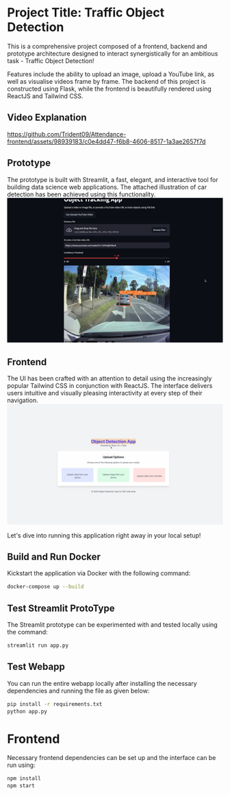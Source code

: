 # Project Title: Traffic Object Detection

This is a comprehensive project composed of a frontend, backend and prototype architecture designed to interact synergistically for an ambitious task - Traffic Object Detection!

Features include the ability to upload an image, upload a YouTube link, as well as visualise videos frame by frame. The backend of this project is constructed using Flask, while the frontend is beautifully rendered using ReactJS and Tailwind CSS.

## Video Explanation 
https://github.com/Trident09/Attendance-frontend/assets/98939183/c0e4dd47-f6b8-4606-8517-1a3ae2657f7d

## Prototype
The prototype is built with Streamlit, a fast, elegant, and interactive tool for building data science web applications. The attached illustration of car detection has been achieved using this functionality.
![Image of car detection](images/SCR-20240325-bhse.jpeg)

## Frontend
The UI has been crafted with an attention to detail using the increasingly popular Tailwind CSS in conjunction with ReactJS. The interface delivers users intuitive and visually pleasing interactivity at every step of their navigation.
![Image of frontend UI](images/SCR-20240325-bhpf.png)

Let's dive into running this application right away in your local setup!

## Build and Run Docker
Kickstart the application via Docker with the following command:
```bash
docker-compose up --build
```

## Test Streamlit ProtoType
The Streamlit prototype can be experimented with and tested locally using the command:
```bash
streamlit run app.py
```

## Test Webapp
You can run the entire webapp locally after installing the necessary dependencies and running the file as given below:

```bash
pip install -r requirements.txt
python app.py
```

# Frontend
Necessary frontend dependencies can be set up and the interface can be run using:
```bash
npm install
npm start
```
